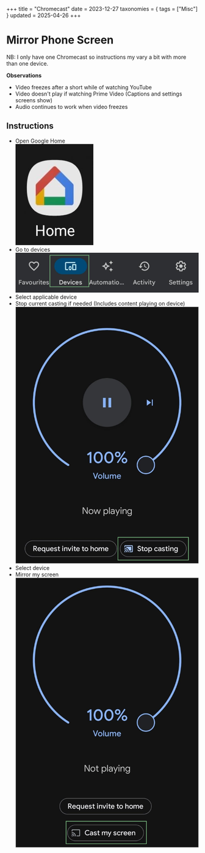 +++
title = "Chromecast"
date = 2023-12-27
taxonomies = { tags = ["Misc"] }
updated = 2025-04-26
+++

# Mirror Phone Screen

NB: I only have one Chromecast so instructions my vary a bit with more than one device.

**Observations**

- Video freezes after a short while of watching YouTube
- Video doesn't play if watching Prime Video (Captions and settings screens show)
- Audio continues to work when video freezes

## Instructions

- Open Google Home\
  ![App Icon](app_icon.jpg)
- Go to devices\
  ![Tab Selection](tab_select.png)
- Select applicable device
- Stop current casting if needed (Includes content playing on device)\
  ![Stop Casting](stop_casting.png)
- Select device
- Mirror my screen\
  ![Start Cast](start_cast.png)
